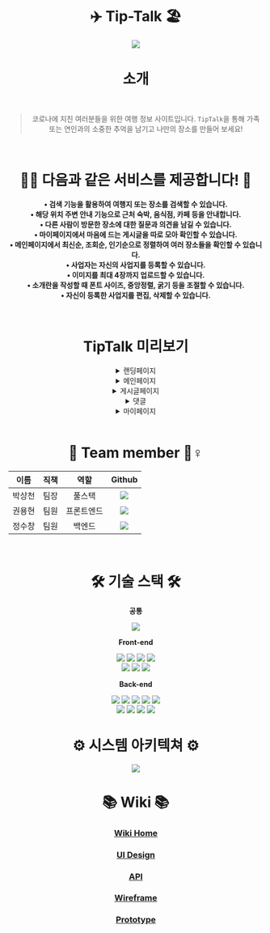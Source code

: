 <div align="center">

# ✈️ Tip-Talk 🏖

<img src="https://drawit.s3.ap-northeast-2.amazonaws.com/tiptalk/%E1%84%89%E1%85%B3%E1%84%8F%E1%85%B3%E1%84%85%E1%85%B5%E1%86%AB%E1%84%89%E1%85%A3%E1%86%BA+2021-11-11+%E1%84%8B%E1%85%A9%E1%84%92%E1%85%AE+1.05.56.png" />
 
# 소개
 
 <br />
 
 > 코로나에 지친 여러분들을 위한 여행 정보 사이트입니다. `TipTalk`을 통해 가족 또는 연인과의 소중한 추억을 남기고 나만의 장소를 만들어 보세요!
 
 <br />

# 🏄‍♀️ 다음과 같은 서비스를 제공합니다! 🤼‍

 **• 검색 기능을 활용하여 여행지 또는 장소를 검색할 수 있습니다.** <br />
 **• 해당 위치 주변 안내 기능으로 근처 숙박, 음식점, 카페 등을 안내합니다.** <br />
 **• 다른 사람이 방문한 장소에 대한 질문과 의견을 남길 수 있습니다.** <br />
 **• 마이페이지에서 마음에 드는 게시글을 따로 모아 확인할 수 있습니다.** <br />
 **• 메인페이지에서 최신순, 조회순, 인기순으로 정렬하여 여러 장소들을 확인할 수 있습니다.** <br />
 **• 사업자는 자신의 사업지를 등록할 수 있습니다.** <br />
 **• 이미지를 최대 4장까지 업로드할 수 있습니다.** <br />
 **• 소개란을 작성할 때 폰트 사이즈, 중앙정렬, 굵기 등을 조절할 수 있습니다.** <br />
 **• 자신이 등록한 사업지를 편집, 삭제할 수 있습니다.** <br />
 
 <br />
 
 # TipTalk 미리보기
 
<details>
<summary>랜딩페이지</summary>
<br />

<img src="https://user-images.githubusercontent.com/82024136/141252250-798e430b-c1b0-4130-9133-6eabf5b4ff2d.gif" width="600px" height="480px" alt="랜딩페이지"/>

</details>
<details>
<summary>메인페이지</summary>
<br />

여기에 사진, gif 넣기

</details>
<details>
<summary>게시글페이지</summary>
<br />

여기에 사진, gif 넣기

</details>
<details>
<summary>댓글</summary>
<br />

여기에 사진, gif 넣기

</details>
<details>

<summary>마이페이지</summary>
<br />

여기에 사진, gif 넣기

</details>
 
 <br />
 
 # 🐸 Team member 🐸♀️
 
 |이름|직책|역할|Github|
 |:-:|:-:|:-:|:-:|
 |박상천|팀장|풀스택| <a href="https://github.com/3000-2"><img src="https://img.shields.io/badge/3002-00b667?style=for-the-badge&logo=github&logoColor=black&link=https://github.com/3000-2" />|
 |권용현|팀원|프론트엔드| <a href="https://github.com/wolfdale-12f8217"><img src="https://img.shields.io/badge/wolfdale-00b667?style=for-the-badge&logo=github&logoColor=black&link=https://github.com/wolfdale-12f8217" />|
 |정수창|팀원|백엔드|<a href="https://github.com/tnckddl14"><img src="https://img.shields.io/badge/tnckddl14-00b667?style=for-the-badge&logo=github&logoColor=black&link=https://github.com/tnckddl14" />|
 
 <br />
 
 # 🛠 기술 스택 🛠
 
 **공통**
 
  <img src="https://img.shields.io/badge/JavaScript-F7DF1E?style=flat-square&logo=JavaScript&logoColor=white"/>
 
 **Front-end**
  
  <img src="https://img.shields.io/badge/React-61DAFB?style=flat-square&logo=React&logoColor=white"/>
  <img src="https://img.shields.io/badge/React Router-CA4245?style=flat-square&logo=React Router&logoColor=white"/>
  <img src="https://img.shields.io/badge/CSS3-1572B6?style=flat-square&logo=CSS3&logoColor=white"/>
  <img src="https://img.shields.io/badge/HTML5-E34F26?style=flat-square&logo=HTML5&logoColor=white"/><br />
  <img src="https://img.shields.io/badge/Styled%20Components-DB7093?style=flat-square&amp;logo=styled-components&amp;logoColor=white"/>
  <img src="https://img.shields.io/badge/Axios-339933?style=flat-square&logo=Node.js&logoColor=white"/>
  <img src="https://img.shields.io/badge/Slate.js-FFD000?style=flat-square&logo=Node.js&logoColor=white"/>
  
  
 **Back-end**
  
  
  <img src="https://img.shields.io/badge/Node.js-339933?style=flat-square&logo=Node.js&logoColor=white"/>
  <img src="https://img.shields.io/badge/Express-000000?style=flat-square&logo=Express&logoColor=white"/>
  <img src="https://img.shields.io/badge/S3-569A31?style=flat-square&logo=Amazon S3&logoColor=white"/>
  <img src="https://img.shields.io/badge/NodeMailer-339933?style=flat-square&logo=Node.js&logoColor=white"/>
  <img src="https://img.shields.io/badge/JSONWebTokens-2962FF?style=flat-square&logo=JSON Web Tokens&logoColor=white"/><br />
  <img src="https://img.shields.io/badge/Multer-339933?style=flat-square&logo=Node.js&logoColor=white"/>
  <img src="https://img.shields.io/badge/MySQL-4479A1?style=flat-square&logo=MySQL&logoColor=white"/>
  <img src="https://img.shields.io/badge/Sequelize-52B0E7?style=flat-square&logo=Sequelize&logoColor=white"/>
  <img src="https://img.shields.io/badge/Bcrypt-2962FF?style=flat-square&logo=Node.js&logoColor=white"/>
 
 <br />
  
  # ⚙️ 시스템 아키텍쳐 ⚙️
  
  <img src="https://drawit.s3.ap-northeast-2.amazonaws.com/tiptalk/system.png" />
 
 <br />
  
  # 📚 Wiki 📚
  
  ### <a href="https://github.com/codestates/Tip-Talk/wiki">Wiki Home</a> 
  ### <a href="https://github.com/codestates/Tip-Talk/wiki/UI-Design">UI Design</a> 
  ### <a href="https://github.com/codestates/Tip-Talk/wiki/API-Documents">API</a> 
  ### <a href="https://github.com/codestates/Tip-Talk/wiki/Wireframe">Wireframe</a> 
  ### <a href="https://github.com/codestates/Tip-Talk/wiki/Prototype">Prototype</a> 
  
</div>
